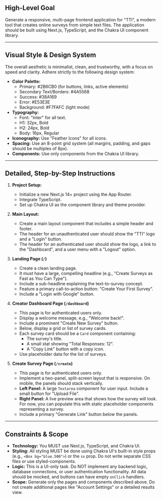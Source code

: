 ## High-Level Goal
Generate a responsive, multi-page frontend application for "TTI", a modern tool that creates online surveys from simple text files. The application should be built using Next.js, TypeScript, and the Chakra UI component library.

---

## Visual Style & Design System
The overall aesthetic is minimalist, clean, and trustworthy, with a focus on speed and clarity. Adhere strictly to the following design system:

* **Color Palette:**
    * Primary: #2B6CB0 (for buttons, links, active elements)
    * Secondary Text/Borders: #4A5568
    * Success: #38A169
    * Error: #E53E3E
    * Background: #F7FAFC (light mode)
* **Typography:**
    * Font: "Inter" for all text.
    * H1: 32px, Bold
    * H2: 24px, Bold
    * Body: 16px, Regular
* **Iconography:** Use "Feather Icons" for all icons.
* **Spacing:** Use an 8-point grid system (all margins, padding, and gaps should be multiples of 8px).
* **Components:** Use only components from the Chakra UI library.

---

## Detailed, Step-by-Step Instructions

1.  **Project Setup:**
    * Initialize a new Next.js 14+ project using the App Router.
    * Integrate TypeScript.
    * Set up Chakra UI as the component library and theme provider.

2.  **Main Layout:**
    * Create a main layout component that includes a simple header and footer.
    * The header for an unauthenticated user should show the "TTI" logo and a "Login" button.
    * The header for an authenticated user should show the logo, a link to the "Dashboard", and a user menu with a "Logout" option.

3.  **Landing Page (`/`)**
    * Create a clean landing page.
    * It must have a large, compelling headline (e.g., "Create Surveys as Fast as You Can Type").
    * Include a sub-headline explaining the text-to-survey concept.
    * Feature a primary call-to-action button: "Create Your First Survey".
    * Include a "Login with Google" button.

4.  **Creator Dashboard Page (`/dashboard`)**
    * This page is for authenticated users only.
    * Display a welcome message, e.g., "Welcome back!".
    * Include a prominent "Create New Survey" button.
    * Below, display a grid or list of survey cards.
    * Each survey card should be a `Card` component containing:
        * The survey's title.
        * A small stat showing "Total Responses: 12".
        * A "Copy Link" button with a copy icon.
    * Use placeholder data for the list of surveys.

5.  **Create Survey Page (`/create`)**
    * This page is for authenticated users only.
    * Implement a two-panel, split-screen layout that is responsive. On mobile, the panels should stack vertically.
    * **Left Panel:** A large `Textarea` component for user input. Include a small button for "Upload File".
    * **Right Panel:** A live preview area that shows how the survey will look. For now, you can populate this with static placeholder components representing a survey.
    * Include a primary "Generate Link" button below the panels.

---

## Constraints & Scope

* **Technology:** You MUST use Next.js, TypeScript, and Chakra UI.
* **Styling:** All styling MUST be done using Chakra UI's built-in style props (e.g., `<Box bg="blue.500">`) or the `sx` prop. Do not write separate CSS files or use styled-components.
* **Logic:** This is a UI-only task. Do NOT implement any backend logic, database connections, or user authentication functionality. All data should be mocked, and buttons can have empty `onClick` handlers.
* **Scope:** Generate only the pages and components described above. Do not create additional pages like "Account Settings" or a detailed results view.